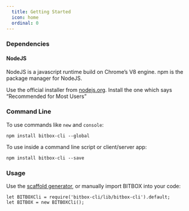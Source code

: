 ```yaml
---
  title: Getting Started
  icon: home
  ordinal: 0
---
```


### Dependencies

#### NodeJS

NodeJS is a javascript runtime build on Chrome’s V8 engine. npm is the package manager for NodeJS.

Use the official installer from [nodejs.org](https://nodejs.org/). Install the one which says “Recommended for Most Users”

### Command Line

To use commands like `new` and `console`:

    npm install bitbox-cli --global

To use inside a command line script or client/server app:

    npm install bitbox-cli --save

### Usage

Use the [scaffold generator](./new.html), or manually import BITBOX into your code:


    let BITBOXCli = require('bitbox-cli/lib/bitbox-cli').default;
    let BITBOX = new BITBOXCli();
